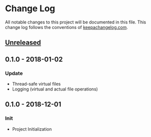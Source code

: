 # Change Log
All notable changes to this project will be documented in this file. This change log follows the conventions of [keepachangelog.com](http://keepachangelog.com/).

## [Unreleased]

## 0.1.0 - 2018-01-02
### Update
- Thread-safe virtual files
- Logging (virtual and actual file operations)
## 0.1.0 - 2018-12-01
### Init
- Project Initialization

[Unreleased]: https://github.com/danjrauch/dash/compare/0.1.0...HEAD
[0.1.0]: https://github.com/danjrauch/dash/compare/0.1.0...0.1.1
